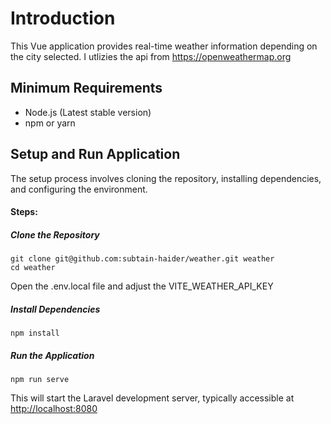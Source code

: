 # Introduction
This Vue application provides real-time weather information depending on the city selected. I utlizies the api from https://openweathermap.org

## Minimum Requirements
- Node.js (Latest stable version)
- npm or yarn


## Setup and Run Application
The setup process involves cloning the repository, installing dependencies, and configuring the environment.

#### Steps:

##### Clone the Repository
```
git clone git@github.com:subtain-haider/weather.git weather
cd weather
```
Open the .env.local file and adjust the VITE_WEATHER_API_KEY

##### Install Dependencies
```
npm install
```

##### Run the Application
```
npm run serve
```
This will start the Laravel development server, typically accessible at [http://localhost:8080](http://localhost:8080)
